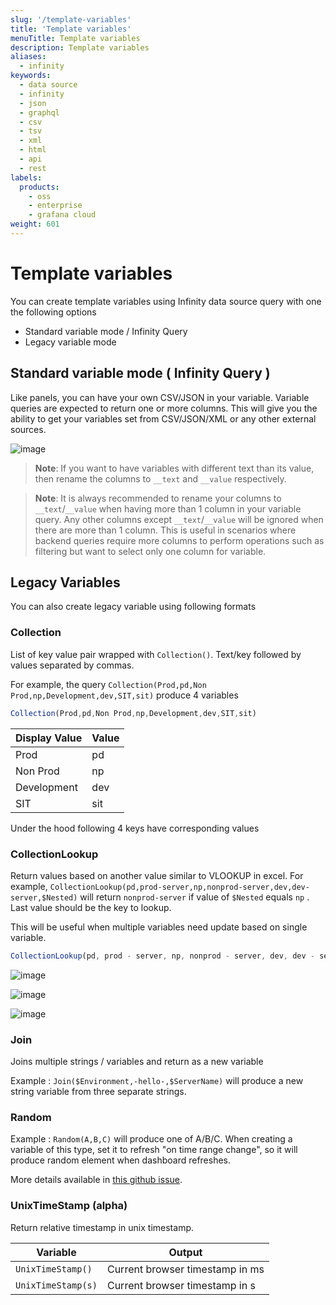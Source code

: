 ```yaml
---
slug: '/template-variables'
title: 'Template variables'
menuTitle: Template variables
description: Template variables
aliases:
  - infinity
keywords:
  - data source
  - infinity
  - json
  - graphql
  - csv
  - tsv
  - xml
  - html
  - api
  - rest
labels:
  products:
    - oss
    - enterprise
    - grafana cloud
weight: 601
---
```


# Template variables

You can create template variables using Infinity data source query with one the following options

* Standard variable mode / Infinity Query
* Legacy variable mode

## Standard variable mode ( Infinity Query )

Like panels, you can have your own CSV/JSON in your variable. Variable queries are expected to return one or more columns. This will give you the ability to get your variables set from CSV/JSON/XML or any other external sources.

![image](https://user-images.githubusercontent.com/153843/119243000-d6323f00-bb5a-11eb-822e-99f39b32968d.png#center)

> **Note**: If you want to have variables with different text than its value, then rename the columns to `__text` and `__value` respectively.
<!-- markdownlint-disable MD028 -->

> **Note**: It is always recommended to rename your columns to `__text`/`__value` when having more than 1 column in your variable query. Any other columns except `__text`/`__value` will be ignored when there are more than 1 column. This is useful in scenarios where backend queries require more columns to perform operations such as filtering but want to select only one column for variable.

## Legacy Variables

You can also create legacy variable using following formats

### Collection

List of key value pair wrapped with `Collection()`. Text/key followed by values separated by commas.

For example, the query `Collection(Prod,pd,Non Prod,np,Development,dev,SIT,sit)` produce 4 variables

```ts
Collection(Prod,pd,Non Prod,np,Development,dev,SIT,sit)
```

| Display Value | Value |
| ------------- | ----- |
| Prod          | pd    |
| Non Prod      | np    |
| Development   | dev   |
| SIT           | sit   |

Under the hood following 4 keys have corresponding values

### CollectionLookup

Return values based on another value similar to VLOOKUP in excel. For example, `CollectionLookup(pd,prod-server,np,nonprod-server,dev,dev-server,$Nested)` will return `nonprod-server` if value of `$Nested` equals `np` . Last value should be the key to lookup.

This will be useful when multiple variables need update based on single variable.

```ts
CollectionLookup(pd, prod - server, np, nonprod - server, dev, dev - server, $Nested);
```

![image](https://user-images.githubusercontent.com/153843/95761926-ec168200-0ca4-11eb-8758-ff5885564180.png#center)

![image](https://user-images.githubusercontent.com/153843/95762001-081a2380-0ca5-11eb-957a-34bfca767769.png#center)

![image](https://user-images.githubusercontent.com/153843/95762082-241dc500-0ca5-11eb-9d9f-b3f6d1440b76.png#center)

### Join

Joins multiple strings / variables and return as a new variable

Example : `Join($Environment,-hello-,$ServerName)` will produce a new string variable from three separate strings.

### Random

Example : `Random(A,B,C)` will produce one of A/B/C. When creating a variable of this type, set it to refresh "on time range change", so it will produce random element when dashboard refreshes.

More details available in [this github issue](https://github.com/grafana/grafana-infinity-datasource/issues/4).

### UnixTimeStamp (alpha)

Return relative timestamp in unix timestamp.

| Variable           | Output                          |
| ------------------ | ------------------------------- |
| `UnixTimeStamp()`  | Current browser timestamp in ms |
| `UnixTimeStamp(s)` | Current browser timestamp in s  |
